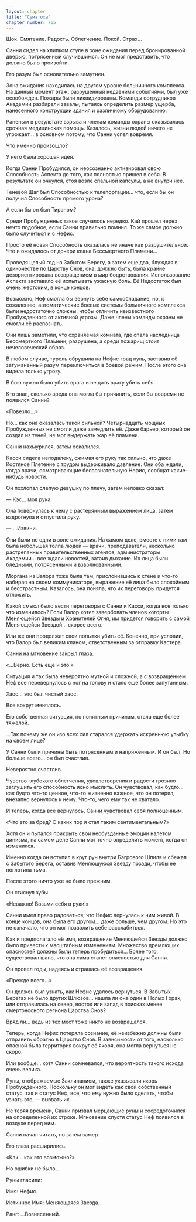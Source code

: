 ```yaml
---
layout: chapter
title: "Суматоха"
chapter_number: 765
---
```


Шок. Смятение. Радость. Облегчение. Покой. Страх...

Санни сидел на хлипком стуле в зоне ожидания перед бронированной дверью, потрясенный случившимся. Он не мог представить, что должно было произойти.

Его разум был основательно замутнен.

Зона ожидания находилась на другом уровне больничного комплекса. На данный момент этаж, разрушенный недавними событиями, был уже освобожден. Пожары были ликвидированы. Команды сотрудников Академии разбирали завалы, пытаясь определить размер ущерба, нанесенного конструкции здания и различному оборудованию.

Раненым в результате взрыва и членам команды охраны оказывалась срочная медицинская помощь. Казалось, жизни людей ничего не угрожает... в основном потому, что Санни успел вовремя.

Что именно произошло?

У него была хорошая идея.

Когда Санни Пробудился, он неосознанно активировал свою Способность Аспекта до того, как полностью пришел в себя. В результате он очнулся, стоя возле спальной капсулы, а не внутри нее.

Теневой Шаг был Cпособностью к телепортации... что, если бы он получил Cпособность прямого урона?

А если бы он был Тираном?

Среди Пробужденных такое случалось нередко. Кай прошел через нечто подобное, если Санни правильно помнил. То же самое должно было случиться и с Нефис.

Просто её новая Способность оказалась не иначе как разрушительной. Что и ожидалось от дочери клана Бессмертного Пламени...

Проведя целый год на Забытом Берегу, а затем еще два, блуждая в одиночестве по Царству Снов, она, должно быть, была крайне дезориентирована возвращением в мир бодрствования. Использование Аспекта заставило её испытывать ужасную боль. Её Недостаток был очень жестоким, в конце концов.

Возможно, Неф смогла бы вернуть себе самообладание, но, к сожалению, автоматические боевые системы больничного комплекса были недостаточно сложны, чтобы отличить неизвестного Пробужденного от активной угрозы. Даже члены команды охраны не смогли её распознать.

Они лишь заметили, что охраняемая комната, где спала наследница Бессмертного Пламени, разрушена, а среди пожарищ стоит нечеловеческий образ.

В любом случае, турель обрушила на Нефис град пуль, заставив её затуманенный разум переключиться в боевой режим. После этого она видела только угрозу.

В бою нужно было убить врага и не дать врагу убить себя.

Кто знал, сколько вреда она могла бы причинить, если бы вовремя не появился Санни?

«Повезло...»

Но... как она оказалась такой сильной? Четырнадцать мощных Пробужденных не смогли даже замедлить её. Даже барьер, который он создал из теней, не мог выдержать жар её пламени.

Санни нахмурился, затем оскалился.

Касси сидела неподалеку, сжимая его руку так сильно, что даже Костяное Плетение с трудом выдерживало давление. Они оба ждали, когда врачи, осматривающие бессознательную Нефис, сообщат какие-нибудь новости.

Он похлопал слепую девушку по плечу, затем неловко сказал:

— Кэс... моя рука.

Она повернулась к нему с растерянным выражением лица, затем вздрогнула и отпустила руку.

— ...Извини.

Они были не одни в зоне ожидания. На самом деле, вместе с ними там была небольшая толпа людей — врачи, преподаватели, несколько растрепанных правительственных агентов, администраторы Академии... все ждали новостей, затаив дыхание. Их лица были бледными, потрясенными и взволнованными.

Моргана из Валора тоже была там, прислонившись к стене и что-то набирая на своем коммуникаторе, выражение её лица было спокойным и бесстрастным. Казалось, она поняла, что их переговоры придется отложить.

Какой смысл было вести переговоры с Санни и Касси, когда все только что изменилось? Если Валор хотел завербовать членов когорты Меняющейся Звезды и Хранителей Огня, им придется говорить с самой Меняющейся Звездой... скорее всего.

Или же они продолжат свои попытки убить её. Конечно, при условии, что Валор был великим кланом, ответственным за отправку Кастера.

Санни на мгновение закрыл глаза.

«...Верно. Есть еще и это.»

Ситуация и так была невероятно мутной и сложной, а с возвращением Неф все перевернулось с ног на голову и стало еще более запутанным.

Хаос... это был чистый хаос.

Все вокруг менялось.

Его собственная ситуация, по понятным причинам, стала еще более тяжелой.

...Так почему же он изо всех сил старался удержать искреннюю улыбку на своем лице?

У Санни были причины быть потрясенным и напряженным. И он был. Но больше всего... он был счастлив.

Невероятно счастлив.

Чувство глубокого облегчения, удовлетворения и радости грозило заглушить его способность ясно мыслить. Он чувствовал, как будто... как будто что-то ценное, что-то жизненно важное, что он потерял, внезапно вернулось к нему. Что-то, чего ему так не хватало.

И теперь, когда все вернулось, Санни чувствовал себя полноценным.

«Что это за бред? С каких пор я стал таким сентиментальным?»

Хотя он и пытался прикрыть свои необузданные эмоции налетом цинизма, на самом деле Санни мог точно определить момент, когда он изменился.

Именно когда он вступил в круг рун внутри Багрового Шпиля и сбежал с Забытого Берега, оставив Меняющуюся Звезду позади, чтобы её поглотила тьма.

После этого ничто уже не было прежним.

Он стиснул зубы.

«Неважно! Возьми себя в руки!»

Санни имел право радоваться, что Нефис вернулась к ним живой. В конце концов, она была его другом... даже больше, чем другом. Но это не означало, что он мог позволить себе расслабиться.

Как и предполагало её имя, возвращение Меняющейся Звезды должно было привести к масштабным изменениям. Множество дремлющих опасностей должны были теперь пробудиться... Более того, существовал шанс, что она сама станет опасностью для Санни.

Он провел годы, надеясь и страшась её возвращения.

«Прежде всего...»

Он должен был узнать, как Нефис удалось вернуться. В Забытых Берегах не было других Шлюзов... нашла ли она один в Полых Горах, или отправилась на север, восток или запад в поисках менее смертоносного региона Царства Снов?

Вряд ли... ведь из тех мест тоже никто не возвращался.

Теперь, когда Нефис потеряла сознание, её неизбежно должны были отправить обратно в Царство Снов. В зависимости от того, насколько опасной была территория вокруг её якоря, она могла вернуться не скоро.

Или вообще... хотя Санни сомневался, что вероятность такого исхода очень велика.

Руны, отображаемые Заклинанием, также указывали якорь Пробужденного. Поскольку он мог видеть как свой собственный статус, так и статус Неф, все, что ему нужно было сделать, чтобы узнать это, — вызвать их.

Не теряя времени, Санни призвал мерцающие руны и сосредоточился на определенной их строке. Мгновение спустя статус Неф появился в воздухе перед ним.

Санни начал читать, но затем замер.

Его глаза расширились.

«Как... как это возможно?»

Но ошибки не было...

Руны гласили:

Имя: Нефис.

Истинное Имя: Меняющаяся Звезда.

Ранг: ...Вознесенный.